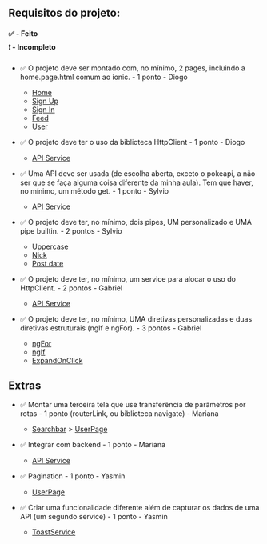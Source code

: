 ## Requisitos do projeto:

<h4 style="margin-bottom:.5rem;">✅ - Feito</h4>
<h4 style="margin-top:0;">❗ - Incompleto</h4>


- ✅ O projeto deve ser montado com, no mínimo, 2 pages, incluindo a home.page.html comum ao ionic. - 1 ponto - Diogo
  - [Home](/src/app/pages/home)
  - [Sign Up](/src/app/pages/signup)
  - [Sign In](/src/app/pages/signin)
  - [Feed](/src/app/pages/feed)
  - [User](/src/app/pages/user)

- ✅ O projeto deve ter o uso da biblioteca HttpClient - 1 ponto - Diogo
  - [API Service](/src/app/services/api/api.service.ts#HttpClient)

- ✅ Uma API deve ser usada (de escolha aberta, exceto o pokeapi, a não ser que se faça alguma coisa diferente da minha aula). Tem que haver, no mínimo, um método get. - 1 ponto - Sylvio
  - [API Service](/src/app/services/api/api.service.ts#getUser)

- ✅ O projeto deve ter, no mínimo, dois pipes, UM personalizado e UMA pipe builtin. - 2 pontos - Sylvio
  - [Uppercase](/src/app/pages/signup/signup.page.html#uppercase)
  - [Nick](/src/app/pipes/nick/nick.pipe.ts)
  - [Post date](/src/app/pipes/post-date/post-date.pipe.ts)

- ✅ O projeto deve ter, no mínimo, um service para alocar o uso do HttpClient. - 2 pontos - Gabriel
  - [API Service](/src/app/services/api/api.service.ts)

- ✅ O projeto deve ter, no mínimo, UMA diretivas personalizadas e duas diretivas estruturais (ngIf e ngFor). - 3 pontos - Gabriel
  - [ngFor](/src/app/pages/feed/feed.page.html#ngFor)
  - [ngIf](/src/app/pages/feed/feed.page.html#ngIf)
  - [ExpandOnClick](/src/app/directives//expand-onclick/expand-onclick.directive.ts#ExpandOnclickDirective)


## Extras

- ✅ Montar uma terceira tela que use transferência de parâmetros por rotas - 1 ponto (routerLink, ou biblioteca navigate) - Mariana
  - [Searchbar](/src/app/components/search-bar/search-bar.component.html#routerLink) > [UserPage](/src/app/pages/user/user.page.ts)

- ✅ Integrar com backend - 1 ponto - Mariana
  - [API Service](/src/app/services/api/api.service.ts)

- ✅ Pagination - 1 ponto - Yasmin
  - [UserPage](/src/app/pages/user/user.page.html#paginate)

- ✅ Criar uma funcionalidade diferente além de capturar os dados de uma API (um segundo service) - 1 ponto - Yasmin
  - [ToastService](/src/app/services/toast/toast.service.ts)